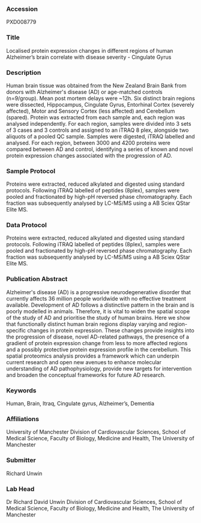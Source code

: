 ### Accession
PXD008779

### Title
Localised protein expression changes in different regions of human Alzheimer’s brain correlate with disease severity  - Cingulate Gyrus

### Description
Human brain tissue was obtained from the New Zealand Brain Bank from donors with Alzheimer's disease (AD) or age-matched controls (n=9/group). Mean post mortem delays were ~12h. Six distinct brain regions were dissected, Hippocampus, Cingulate Gyrus, Entorhinal Cortex (severely affected), Motor and Sensory Cortex (less affected) and Cerebellum (spared). Protein was extracted from each sample and, each region was analysed independently. For each region, samples were divided into 3 sets of 3 cases and 3 controls and assigned to an iTRAQ 8 plex, alongside two aliquots of a pooled QC sample. Samples were digested, iTRAQ labelled and analysed. For each region, between 3000 and 4200 proteins were compared between AD and control, identifying a series of known and novel protein expression changes associated with the progression of AD.

### Sample Protocol
Proteins were extracted, reduced alkylated and digested using standard protocols. Following iTRAQ labelled of peptides (8plex), samples were pooled and fractionated by high-pH reversed phase chromatography. Each fraction was subsequently analysed by LC-MS/MS using a AB Sciex QStar Elite MS.

### Data Protocol
Proteins were extracted, reduced alkylated and digested using standard protocols. Following iTRAQ labelled of peptides (8plex), samples were pooled and fractionated by high-pH reversed phase chromatography. Each fraction was subsequently analysed by LC-MS/MS using a AB Sciex QStar Elite MS.

### Publication Abstract
Alzheimer's disease (AD) is a progressive neurodegenerative disorder that currently affects 36 million people worldwide with no effective treatment available. Development of AD follows a distinctive pattern in the brain and is poorly modelled in animals. Therefore, it is vital to widen the spatial scope of the study of AD and prioritise the study of human brains. Here we show that functionally distinct human brain regions display varying and region-specific changes in protein expression. These changes provide insights into the progression of disease, novel AD-related pathways, the presence of a gradient of protein expression change from less to more affected regions and a possibly protective protein expression profile in the cerebellum. This spatial proteomics analysis provides a framework which can underpin current research and open new avenues to enhance molecular understanding of AD pathophysiology, provide new targets for intervention and broaden the conceptual frameworks for future AD research.

### Keywords
Human, Brain, Itraq, Cingulate gyrus, Alzheimer’s, Dementia

### Affiliations
University of Manchester
Division of Cardiovascular Sciences, School of Medical Science, Faculty of Biology, Medicine and Health, The University of Manchester

### Submitter
Richard Unwin

### Lab Head
Dr Richard David Unwin
Division of Cardiovascular Sciences, School of Medical Science, Faculty of Biology, Medicine and Health, The University of Manchester


